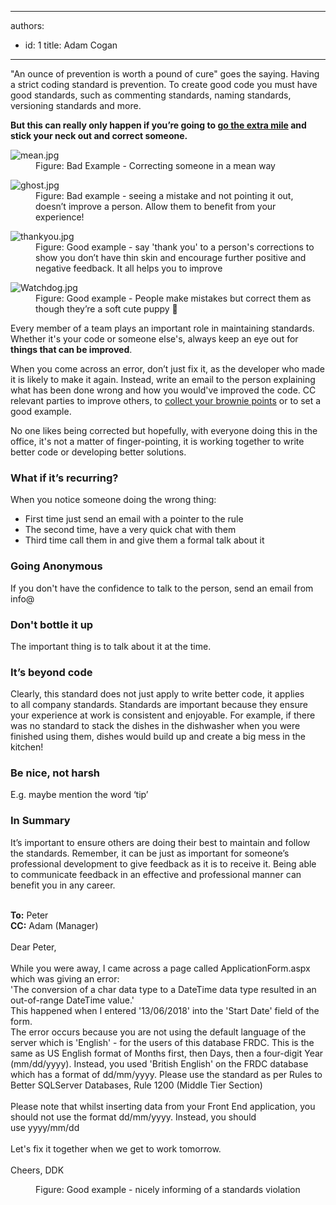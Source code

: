 

---
authors:
  - id: 1
    title: Adam Cogan
---




<span class='intro'> <p class="ssw15-rteElement-P">&quot;An ounce of prevention is worth a pound of cure&quot; goes the saying. Having a strict coding standard is prevention. To create good code you must have good standards, such as commenting standards, naming standards, versioning standards and more.&#160;</p><p class="ssw15-rteElement-P"><b>But this can really only happen if you’re going to <a href="/_layouts/15/FIXUPREDIRECT.ASPX?WebId=3dfc0e07-e23a-4cbb-aac2-e778b71166a2&amp;TermSetId=07da3ddf-0924-4cd2-a6d4-a4809ae20160&amp;TermId=36598961-2933-4a95-ba4b-9ed702e405ef">go the extra mile</a>&#160;and stick your neck out and correct someone. </b><br></p> </span>

<dl class="badImage"><dt> <img src="/PublishingImages/watchdog-mean.jpg" alt="mean.jpg" /> </dt><dd> Figure&#58; Bad Example - Correcting someone in a mean way</dd></dl><dl class="badImage"><dt> <img src="/PublishingImages/watchdog-ghost.jpg" alt="ghost.jpg" /> </dt><dd>Figure&#58; Bad example - seeing a mistake and not pointing it out, doesn’t improve a person. Allow them to benefit from your experience!</dd></dl><dl class="goodImage"><dt> <img src="/PublishingImages/watchdog-thankyou.jpg" alt="thankyou.jpg" /> </dt><dd>Figure&#58; Good example - say 'thank you' to a person's corrections to show you don’t have thin skin and encourage further positive and negative feedback. It all helps you to improve</dd></dl><dl class="goodImage"><dt> <img src="/PublishingImages/watchdog-watchdog.jpg" alt="Watchdog.jpg" /> </dt><dd>Figure&#58; Good example - People make mistakes but correct them as though they’re a soft cute puppy &#128054;</dd></dl><p>Every member of a team plays an important role in maintaining standards. Whether it's your<b></b> code or someone else's, always<b></b> keep an eye out for <b>things that can be improved</b>.<br></p><p></p><p>When you come across an error, don’t just fix it, as the developer who made it is likely to make it again.&#160;Instead, write an email to the person explaining what has been done wrong and how you would've improved the code. CC relevant parties to improve others, to <a href="/_layouts/15/FIXUPREDIRECT.ASPX?WebId=3dfc0e07-e23a-4cbb-aac2-e778b71166a2&amp;TermSetId=07da3ddf-0924-4cd2-a6d4-a4809ae20160&amp;TermId=27115c96-c7f0-4d6c-9500-6c7f71e67f65">collect your brownie points</a>&#160;or to set a good example.<br></p><p>No one likes being corrected but hopefully, with everyone doing this in the office, it's not a matter of finger-pointing, it is working together to write better code or developing better solutions.<br></p><h3 class="ssw15-rteElement-H3">What if it’s recurring? <br></h3>When you notice someone doing the wrong thing&#58;<ul><li>First time just send an email with a pointer to the rule</li><li>The second time, have a very quick chat with them</li><li>Third time call them in and give them a formal talk about it</li></ul><p></p><h3 class="ssw15-rteElement-H3">Going Anonymous&#160;</h3><p>If you don't have the confidence to talk to the person, send an email from info@<br></p><h3 class="ssw15-rteElement-H3">Don't bottle it up&#160;</h3><p>The important thing is to talk about it at the time.&#160;<br></p><h3 class="ssw15-rteElement-H3">It’s beyond code</h3><p>Clearly, this standard does not just apply to write better code, it applies to&#160;all company standards. Standards are important because they ensure your experience at work is consistent and enjoyable. For example, if there was no standard to stack the dishes in the dishwasher when you were finished using them, dishes would build up and create a big mess in the kitchen!</p><h3 class="ssw15-rteElement-H3">Be nice, not harsh&#160;</h3><p>E.g. maybe mention the word ‘tip’<br></p><h3 class="ssw15-rteElement-H3">In Summary</h3><p>It’s important to ensure others are doing their best to maintain and follow the standards. Remember, it can be just as important for someone’s professional development to give feedback as it is to receive it. Being able to communicate feedback in an&#160;effective and professional manner can benefit you in any career.&#160;​<br><br></p><p class="ssw15-rteElement-GreyBox">
   <b>To&#58;</b> Peter<br><b>CC&#58;</b> Adam (Manager)<br>​<br>Dear Peter,<br><br>While you were away, I came across a page called ApplicationForm.aspx which was giving an error&#58;&#160;<br>'The conversion of a char data type to a&#160;DateTime&#160;data type resulted in an out-of-range&#160;DateTime&#160;value.'&#160;<br>This happened when I entered '13/06/2018' into&#160;the&#160;'Start Date' field of the form.<br>The error occurs because you are not using the default language of the server which is 'English' - for the users of this database FRDC. This is the same as US English format of Months first, then Days, then a four-digit Year (mm/dd/yyyy). Instead, you used 'British English' on the FRDC database which has a format of dd/mm/yyyy. Please use the standard as per&#160;Rules to Better SQLServer Databases, Rule 1200 (Middle Tier Section)<br><br>Please note that whilst inserting data from your Front End application, you should not use the format dd/mm/yyyy.&#160;Instead,&#160;you should use&#160;yyyy/mm/dd<br><br>Let's fix it together when we get to work tomorrow.<br><br>Cheers, DDK<br></p><dd class="ssw15-rteElement-FigureGood"> Figure&#58; Good example - nicely informing of a standards violation <br></dd>


